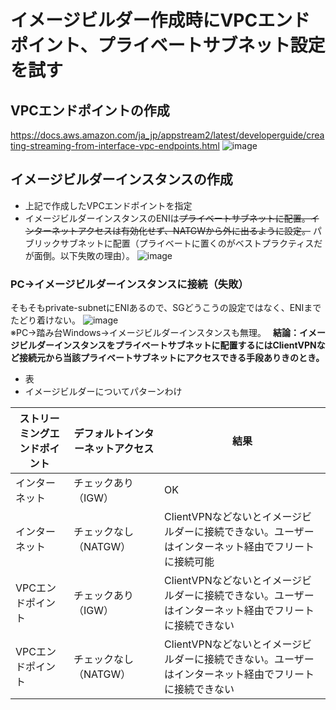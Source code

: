 # イメージビルダー作成時にVPCエンドポイント、プライベートサブネット設定を試す

## VPCエンドポイントの作成
  
https://docs.aws.amazon.com/ja_jp/appstream2/latest/developerguide/creating-streaming-from-interface-vpc-endpoints.html
![image](https://user-images.githubusercontent.com/60077121/94648628-e5dfe780-032d-11eb-8902-9d8f0c40884a.png)

## イメージビルダーインスタンスの作成
- 上記で作成したVPCエンドポイントを指定
- イメージビルダーインスタンスのENIは~~プライベートサブネットに配置。インターネットアクセスは有効化せず、NATGWから外に出るように設定。~~  パブリックサブネットに配置（プライベートに置くのがベストプラクティスだが面倒。以下失敗の理由）。
![image](https://user-images.githubusercontent.com/60077121/94655956-5c82e200-033a-11eb-92bf-cf6621718b54.png)


### PC->イメージビルダーインスタンスに接続（失敗）
そもそもprivate-subnetにENIあるので、SGどうこうの設定ではなく、ENIまでたどり着けない。
![image](https://user-images.githubusercontent.com/60077121/94653423-83d7b000-0336-11eb-9a7f-b4774ac05673.png)  
※PC->踏み台Windows->イメージビルダーインスタンスも無理。　
**結論：イメージビルダーインスタンスをプライベートサブネットに配置するにはClientVPNなど接続元から当該プライベートサブネットにアクセスできる手段ありきのとき。**

- 表
- イメージビルダーについてパターンわけ

| ストリーミングエンドポイント | デフォルトインターネットアクセス | 結果  |
----|----|---- 
| インターネット | チェックあり（IGW） | OK |
| インターネット | チェックなし（NATGW） | ClientVPNなどないとイメージビルダーに接続できない。ユーザーはインターネット経由でフリートに接続可能 |
| VPCエンドポイント | チェックあり（IGW） | ClientVPNなどないとイメージビルダーに接続できない。ユーザーはインターネット経由でフリートに接続できない |
| VPCエンドポイント | チェックなし（NATGW） | ClientVPNなどないとイメージビルダーに接続できない。ユーザーはインターネット経由でフリートに接続できない |


